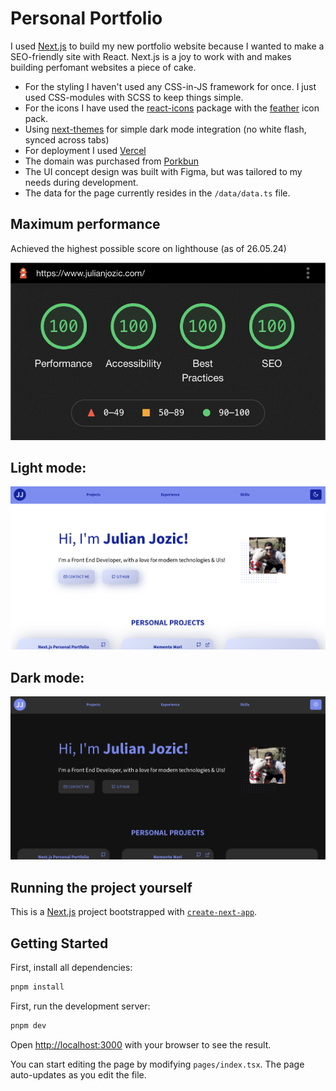 # Personal Portfolio

I used [Next.js](https://nextjs.org/) to build my new portfolio website because I wanted to make a SEO-friendly site with React. Next.js is a joy to work with and makes building perfomant websites a piece of cake.

- For the styling I haven't used any CSS-in-JS framework for once. I just used CSS-modules with SCSS to keep things simple.
- For the icons I have used the [react-icons](https://react-icons.github.io/react-icons/) package with the [feather](https://feathericons.com/) icon pack.
- Using [next-themes](https://github.com/pacocoursey/next-themes) for simple dark mode integration (no white flash, synced across tabs)
- For deployment I used [Vercel](https://vercel.com/)
- The domain was purchased from [Porkbun](https://porkbun.com/)
- The UI concept design was built with Figma, but was tailored to my needs during development.
- The data for the page currently resides in the `/data/data.ts` file.

## Maximum performance

Achieved the highest possible score on lighthouse (as of 26.05.24)

![Screenshot of lighthouse scoreboard](/assets/lighthouse.png)

## Light mode:

![Screenshot of light mode version](/assets/light-mode.png)

## Dark mode:

![Screenshot of dark mode version](/assets/dark-mode.png)

## Running the project yourself

This is a [Next.js](https://nextjs.org/) project bootstrapped with [`create-next-app`](https://github.com/vercel/next.js/tree/canary/packages/create-next-app).

## Getting Started

First, install all dependencies:

```bash
pnpm install
```

First, run the development server:

```bash
pnpm dev
```

Open [http://localhost:3000](http://localhost:3000) with your browser to see the result.

You can start editing the page by modifying `pages/index.tsx`. The page auto-updates as you edit the file.

